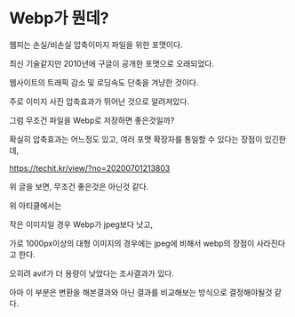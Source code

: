 # Webp가 뭔데?



웹피는 손실/비손실 압축이미지 파일을 위한 포맷이다.

최신 기술같지만 2010년에 구글이 공개한 포맷으로 오래되었다.

웹사이트의 트래픽 감소 및 로딩속도 단축을 겨냥한 것이다.



주로 이미지 사진 압축효과가 뛰어난 것으로 알려져있다.



그럼 무조건 파일을 Webp로 저장하면 좋은것일까?

확실히 압축효과는 어느정도 있고, 여러 포맷 확장자를 통일할 수 있다는 장점이 있긴한데,



https://techit.kr/view/?no=20200701213803

위 글을 보면, 무조건 좋은것은 아닌것 같다.



위 아티클에서는 

작은 이미지일 경우 Webp가 jpeg보다 낫고,

가로 1000px이상의 대형 이미지의 경우에는 jpeg에 비해서 webp의 장점이 사라진다고 한다.

오히려 avif가 더 용량이 낮았다는 조사결과가 있다.



아마 이 부분은 변환을 해본결과와 아닌 결과를 비교해보는 방식으로 결정해야될것 같다.



